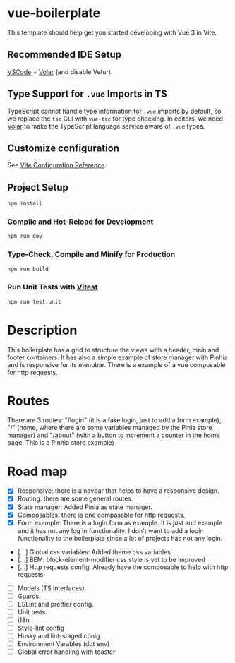 # vue-boilerplate

This template should help get you started developing with Vue 3 in Vite.

## Recommended IDE Setup

[VSCode](https://code.visualstudio.com/) + [Volar](https://marketplace.visualstudio.com/items?itemName=Vue.volar) (and disable Vetur).

## Type Support for `.vue` Imports in TS

TypeScript cannot handle type information for `.vue` imports by default, so we replace the `tsc` CLI with `vue-tsc` for type checking. In editors, we need [Volar](https://marketplace.visualstudio.com/items?itemName=Vue.volar) to make the TypeScript language service aware of `.vue` types.

## Customize configuration

See [Vite Configuration Reference](https://vite.dev/config/).

## Project Setup

```sh
npm install
```

### Compile and Hot-Reload for Development

```sh
npm run dev
```

### Type-Check, Compile and Minify for Production

```sh
npm run build
```

### Run Unit Tests with [Vitest](https://vitest.dev/)

```sh
npm run test:unit
```

# Description

This boilerplate has a grid to structure the views with a header, main and footer containers.
It has also a simple example of store manager with Pinhia and is responsive for its menubar.
There is a example of a vue composable for http requests.

# Routes

There are 3 routes: "/login" (it is a fake login, just to add a form example), "/" (home, where there are some variables managed by the Pinia store manager) and "/about" (with a button to increment a counter in the home page. This is a Pinhia store example)

# Road map

- [x] Responsive: there is a navbar that helps to have a responsive design.
- [x] Routing: there are some general routes.
- [x] State manager: Added Pinia as state manager.
- [x] Composables: there is one compasable for http requests.
- [x] Form example: There is a login form as example. It is just and example and it has not any log in functionality. I don't want to add a login functionality to the boilerplate since a lot of projects has not any login.
- [...] Global css variables: Added theme css variables.
- [...] BEM: block-element-modifier css style is yet to be improved
- [...] Http requests config. Already have the composable to help with http requests
- [ ] Models (TS interfaces).
- [ ] Guards.
- [ ] ESLint and prettier config.
- [ ] Unit tests.
- [ ] i18n
- [ ] Style-lint config
- [ ] Husky and lint-staged conig
- [ ] Environment Varables (dot env)
- [ ] Global error handling with toaster

